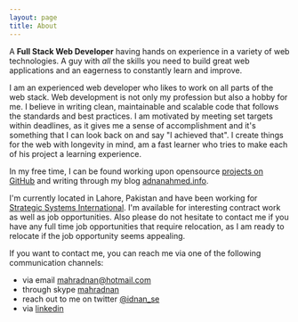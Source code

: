 ```yaml
---
layout: page
title: About
---
```


A **Full Stack Web Developer** having hands on experience in a variety of web technologies. A guy with *all* the skills you need to build great web applications and an eagerness to constantly learn and improve. 

I am an experienced web developer who likes to work on all parts of the web stack. Web development is not only my profession but also a hobby for me. I believe in writing clean, maintainable and scalable code that follows the standards and best practices. I am motivated by meeting set targets within deadlines, as it gives me a sense of accomplishment and it's something that I can look back on and say "I achieved that". I create things for the web with longevity in mind, am a fast learner who tries to make each of his project a learning experience.

In my free time, I can be found working upon opensource [projects on GitHub](http://github.com/idnan) and writing through my blog [adnanahmed.info](http://adnanahmed.info).

I'm currently located in Lahore, Pakistan and have been working for [Strategic Systems International](http://ssidecisions.com). I'm available for interesting contract work as well as job opportunities. Also please do not hesitate to contact me if you have any full time job opportunities that require relocation, as I am ready to relocate if the job opportunity seems appealing.

If you want to contact me, you can reach me via one of the following communication channels:

- via email <a href="mailto:mahradnan@hotmail.com">mahradnan@hotmail.com</a>
- through skype <a href="skype:mahradnan?add">mahradnan</a>
- reach out to me on twitter [@idnan_se](http://twitter.com/idnan_se)
- via [linkedin](http://www.linkedin.com/in/adnaanahmed)